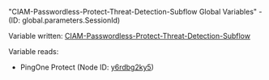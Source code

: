 "CIAM-Passwordless-Protect-Threat-Detection-Subflow Global Variables" - (ID: global.parameters.SessionId)

Variable written:
[CIAM-Passwordless-Protect-Threat-Detection-Subflow](../index.md#Variables)

Variable reads:
* PingOne Protect (Node ID: [y6rdbg2ky5](../nodes/y6rdbg2ky5.md))
